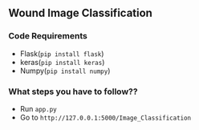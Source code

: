 ## Wound Image Classification

### Code Requirements
- Flask(`pip install flask`)
- keras(`pip install keras`)
- Numpy(`pip install numpy`)


### What steps you have to follow??

- Run `app.py`
- Go to ` http://127.0.0.1:5000/Image_Classification `
